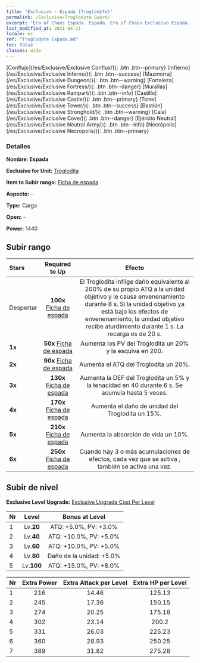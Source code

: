 ```yaml
---
title: "Exclusivo - Espada (Troglodyte)"
permalink: /Exclusive/Troglodyte Sword/
excerpt: "Era of Chaos Espada. Espada. Era of Chaos Exclusivo Espada. Troglodita Exclusivo."
last_modified_at: 2021-04-21
locale: es
ref: "Troglodyte Espada.md"
toc: false
classes: wide
---
```

 [Conflujo](/es/Exclusive/Exclusive Conflux/){: .btn .btn--primary} [Infierno](/es/Exclusive/Exclusive Inferno/){: .btn .btn--success} [Mazmorra](/es/Exclusive/Exclusive Dungeon/){: .btn .btn--warning} [Fortaleza](/es/Exclusive/Exclusive Fortress/){: .btn .btn--danger} [Murallas](/es/Exclusive/Exclusive Rampart/){: .btn .btn--info} [Castillo](/es/Exclusive/Exclusive Castle/){: .btn .btn--primary} [Torre](/es/Exclusive/Exclusive Tower/){: .btn .btn--success} [Bastión](/es/Exclusive/Exclusive Stronghold/){: .btn .btn--warning} [Cala](/es/Exclusive/Exclusive Cove/){: .btn .btn--danger} [Ejército Neutral](/es/Exclusive/Exclusive Neutral Army/){: .btn .btn--info} [Necrópolis](/es/Exclusive/Exclusive Necropolis/){: .btn .btn--primary} 

### Detalles
 **Nombre: Espada** 

 **Exclusivo for Unit:** [Troglodita](/es/units/Troglodyte/) 

 **Item to Subir rango:** [Ficha de espada](/es/Items/con_912/)

 **Aspecto:** -

 **Type:** Carga

 **Open:** -

 **Power:** 1440

## Subir rango

  |     Stars    |  Required to Up | Efecto |
  |:-------------|:---------------:|:---------------:|
  |  Despertar  | **100x** [Ficha de espada](/es/Items/con_912/) | <Estocada> El Troglodita inflige daño equivalente al 200% de su propio ATQ a la unidad objetivo y le causa envenenamiento durante 8 s. Si la unidad objetivo ya está bajo los efectos de envenenamiento, la unidad objetivo recibe aturdimiento durante 1 s. La recarga es de 20 s. |
  | **1x** <i class="fas fa-star"/> | **50x** [Ficha de espada](/es/Items/con_912/) | Aumenta los PV del Troglodita un 20% y la esquiva en 200. |
  | **2x** <i class="fas fa-star"/> | **90x** [Ficha de espada](/es/Items/con_912/) | Aumenta el ATQ del Troglodita un 20%. |
  | **3x** <i class="fas fa-star"/> | **130x** [Ficha de espada](/es/Items/con_912/) | <Olor a rompehechizos> Aumenta la DEF del Troglodita un 5% y la tenacidad en 40 durante 6 s. Se acumula hasta 5 veces. |
  | **4x** <i class="fas fa-star"/> | **170x** [Ficha de espada](/es/Items/con_912/) | Aumenta el daño de unidad del Troglodita un 15%. |
  | **5x** <i class="fas fa-star"/> | **210x** [Ficha de espada](/es/Items/con_912/) | Aumenta la absorción de vida un 10%. |
  | **6x** <i class="fas fa-star"/> | **250x** [Ficha de espada](/es/Items/con_912/) | <Olor a rompehechizos> Cuando hay 3 o más acumulaciones de efectos, cada vez que se activa <Olor a rompehechizos>, <Estocada> también se activa una vez. |


## Subir de nivel
 **Exclusivo Level Upgrade:** [Exclusive Upgrade Cost Per Level](/Exclusive/ExclusiveUpgradeCostPerLevel/)

  |  Nr  |   Level  | Bonus at Level |
  |:-----|:--------:|:--------------:|
  | 1 | Lv.**20** | ATQ: +5.0%, PV: +3.0% |
  | 2 | Lv.**40** | ATQ: +10.0%, PV: +5.0% |
  | 3 | Lv.**60** | ATQ: +10.0%, PV: +5.0% |
  | 4 | Lv.**80** | Daño de la unidad: +5.0% |
  | 5 | Lv.**100** | ATQ: +15.0%, PV: +8.0% |


  |  Nr  |  Extra Power | Extra Attack per Level | Extra HP per Level |
  |:-----|:--------:|:--------:|:--------:|
  | 1 | 216 | 14.46 | 125.13 |
  | 2 | 245 | 17.36 | 150.15 |
  | 3 | 274 | 20.25 | 175.18 |
  | 4 | 302 | 23.14 | 200.2 |
  | 5 | 331 | 26.03 | 225.23 |
  | 6 | 360 | 28.93 | 250.25 |
  | 7 | 389 | 31.82 | 275.28 |


